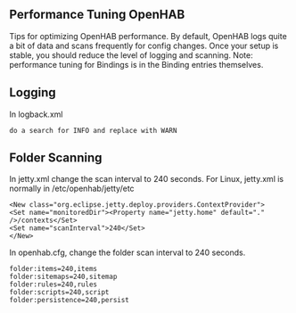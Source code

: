 ## Performance Tuning OpenHAB
Tips for optimizing OpenHAB performance.   By default, OpenHAB logs quite a bit of data and scans frequently for config changes.  Once your setup is stable, you should reduce the level of logging and scanning.  Note: performance tuning for Bindings is in the Binding entries themselves. 


## Logging

In logback.xml

    do a search for INFO and replace with WARN


## Folder Scanning

In jetty.xml change the scan interval to 240 seconds. 
For Linux, jetty.xml is normally in /etc/openhab/jetty/etc

    <New class="org.eclipse.jetty.deploy.providers.ContextProvider">
    <Set name="monitoredDir"><Property name="jetty.home" default="." />/contexts</Set>
    <Set name="scanInterval">240</Set>
    </New>

In openhab.cfg, change the folder scan interval to 240 seconds.

    folder:items=240,items
    folder:sitemaps=240,sitemap
    folder:rules=240,rules
    folder:scripts=240,script
    folder:persistence=240,persist
